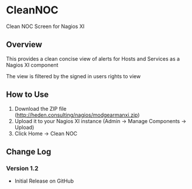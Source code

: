 # CleanNOC
Clean NOC Screen for Nagios XI

## Overview
This provides a clean concise view of alerts for Hosts and Services as a Nagios XI component

The view is filtered by the signed in users rights to view 

## How to Use
1. Download the ZIP file (http://heden.consulting/nagios/modgearmanxi.zip)
2. Upload it to your Nagios XI instance (Admin -> Manage Components -> Upload)
3. Click Home -> Clean NOC

## Change Log
### Version 1.2
* Initial Release on GitHub
